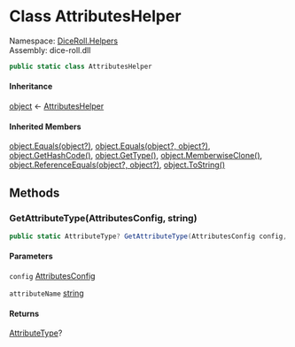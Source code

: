 # <a id="DiceRoll_Helpers_AttributesHelper"></a> Class AttributesHelper

Namespace: [DiceRoll.Helpers](DiceRoll.Helpers.md)  
Assembly: dice\-roll.dll  

```csharp
public static class AttributesHelper
```

#### Inheritance

[object](https://learn.microsoft.com/dotnet/api/system.object) ← 
[AttributesHelper](DiceRoll.Helpers.AttributesHelper.md)

#### Inherited Members

[object.Equals\(object?\)](https://learn.microsoft.com/dotnet/api/system.object.equals\#system\-object\-equals\(system\-object\)), 
[object.Equals\(object?, object?\)](https://learn.microsoft.com/dotnet/api/system.object.equals\#system\-object\-equals\(system\-object\-system\-object\)), 
[object.GetHashCode\(\)](https://learn.microsoft.com/dotnet/api/system.object.gethashcode), 
[object.GetType\(\)](https://learn.microsoft.com/dotnet/api/system.object.gettype), 
[object.MemberwiseClone\(\)](https://learn.microsoft.com/dotnet/api/system.object.memberwiseclone), 
[object.ReferenceEquals\(object?, object?\)](https://learn.microsoft.com/dotnet/api/system.object.referenceequals), 
[object.ToString\(\)](https://learn.microsoft.com/dotnet/api/system.object.tostring)

## Methods

### <a id="DiceRoll_Helpers_AttributesHelper_GetAttributeType_DiceRoll_Models_Attributes_AttributesConfig_System_String_"></a> GetAttributeType\(AttributesConfig, string\)

```csharp
public static AttributeType? GetAttributeType(AttributesConfig config, string attributeName)
```

#### Parameters

`config` [AttributesConfig](DiceRoll.Models.Attributes.AttributesConfig.md)

`attributeName` [string](https://learn.microsoft.com/dotnet/api/system.string)

#### Returns

 [AttributeType](DiceRoll.Models.Attributes.AttributeType.md)?

